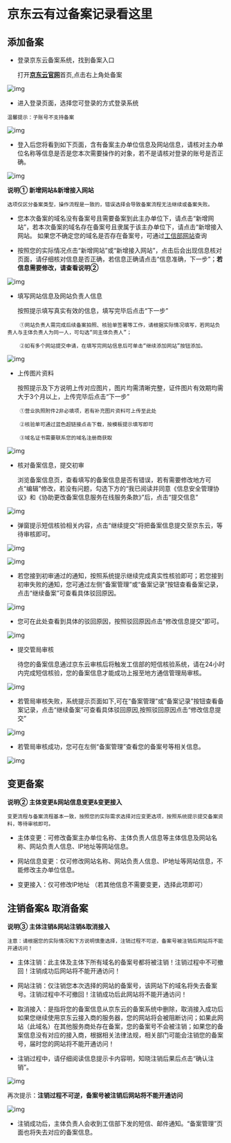 # 京东云有过备案记录看这里

## 添加备案

- 登录京东云备案系统，找到备案入口
 
   打开[**京东云官网**](https://www.jdcloud.com)首页,点击右上角处备案
   
![img](../../../../../image/ICP-License-Service/New-beian/1-homepage.png)

-   进入登录页面，选择您可登录的方式登录系统

   ```
   温馨提示：子账号不支持备案
   ```
   
![img](../../../../../image/ICP-License-Service/New-beian/2-login.png)

-   登入后您将看到如下页面，含有备案主办单位信息及网站信息，请核对主办单位名称等信息是否是您本次需要操作的对象，若不是请核对登录的账号是否正确。

![img](../../../../../image/ICP-License-Service/New-beian/pic-1.png)

**说明① 新增网站&新增接入网站**

```
选项仅区分备案类型，操作流程是一致的，错误选择会导致备案流程无法继续或备案失败。
```

- 您本次备案的域名没有备案号且需要备案到此主办单位下，请点击“新增网站”，若本次备案的域名存在备案号且隶属于该主办单位下，请点击“新增接入网站。
如果您不确定您的域名是否存在备案号，可通过[工信部网站](https://beian.miit.gov.cn/#/Integrated/recordQuery)查询

- 按照您的实际情况点击“新增网站”或“新增接入网站”，点击后会出现信息核对页面，请仔细核对信息是否正确，若信息正确请点击“信息准确，下一步”；**若信息需要修改，请查看说明②**

![img](../../../../../image/ICP-License-Service/New-beian/pic-2.png)

- 填写网站信息及网站负责人信息

  按照提示填写真实有效的信息，填写完毕后点击“下一步”

```
    ①网站负责人需完成后续备案拍照、核验单签署等工作，请根据实际情况填写，若网站负责人与主体负责人为同一人，可勾选“同主体负责人”；

    ②如有多个网站提交申请，在填写完网站信息后可单击“继续添加网站”按钮添加。
```

![img](../../../../../image/ICP-License-Service/New-beian/pic-3-2.png)

- 上传图片资料

  按照提示及下方说明上传对应图片，图片均需清晰完整，证件图片有效期均需大于3个月以上，上传完毕后点击“下一步”

```
    ①营业执照附件2非必填项，若有补充图片资料可上传至此处
    
    ②核验单可通过蓝色超链接点击下载，按模板提示填写即可
    
    ③域名证书需要联系您的域名注册商获取
```

![img](../../../../../image/ICP-License-Service/New-beian/pic-4-2.png)

- 核对备案信息，提交初审

  浏览备案信息页，查看填写的备案信息是否有错误，若有需要修改地方可点“编辑”修改，若没有问题，勾选下方的“我已阅读并同意《信息安全管理协议》和《协助更改备案信息服务在线服务条款》”后，点击“提交信息”

![img](../../../../../image/ICP-License-Service/New-beian/9-Check.png)

- 弹窗提示短信核验相关内容，点击“继续提交”将把备案信息提交至京东云，等待审核即可。

![img](../../../../../image/ICP-License-Service/New-beian/10-message.png)

![img](../../../../../image/ICP-License-Service/New-beian/11-Submit-for-initial-review.png)

- 若您接到初审通过的通知，按照系统提示继续完成真实性核验即可；若您接到初审失败的通知，您可通过左侧“备案管理”或“备案记录”按钮查看备案记录，点击“继续备案”可查看具体驳回原因。

![img](../../../../../image/ICP-License-Service/New-beian/12-lose.png)

- 您可在此处查看到具体的驳回原因，按照驳回原因点击“修改信息提交”即可。

![img](../../../../../image/ICP-License-Service/New-beian/13-View-rejection-Reasons.png)

- 提交管局审核

  待您的备案信息通过京东云审核后将触发工信部的短信核验系统，请在24小时内完成短信核验，您的备案信息才能成功上报至地方通信管理局审核。
  
![img](../../../../../image/ICP-License-Service/New-beian/14.png)

- 若管局审核失败，系统提示页面如下,可在“备案管理”或“备案记录”按钮查看备案记录，点击“继续备案”可查看具体驳回原因,按照驳回原因点击“修改信息提交”

![img](../../../../../image/ICP-License-Service/New-beian/15.png)

- 若管局审核成功，您可在左侧“备案管理”查看您的备案号等相关信息。

![img](../../../../../image/ICP-License-Service/New-beian/16.png)


## 变更备案

**说明② 主体变更&网站信息变更&变更接入**

```
变更流程与备案流程基本一致，按照您的实际需求选择对应变更选项，按照系统提示提交备案资料，等待审核即可。
```

- 主体变更：可修改备案主办单位名称、主体负责人信息等主体信息及网站名称、网站负责人信息、IP地址等网站信息。

- 网站信息变更：仅可修改网站名称、网站负责人信息、IP地址等网站信息，不能修改主办单位信息。

- 变更接入：仅可修改IP地址 （若其他信息不需要变更，选择此项即可）

## 注销备案& 取消备案

**说明③ 主体注销&网站注销&取消接入**

```
注意：请根据您的实际情况和下方说明慎重选择，注销过程不可逆，备案号被注销后网站将不能开通访问！
```

- 主体注销：此主体及主体下所有域名的备案号都将被注销！注销过程中不可撤回！注销成功后网站将不能开通访问！

- 网站注销：仅注销您本次选择的网站的备案号，该网站下的域名将失去备案号。注销过程中不可撤回！注销成功后此网站将不能开通访问！

- 取消接入：是指将您的备案信息从京东云的备案系统中删除，取消接入成功后如果您继续使用京东云接入商的服务器，您的网站将会被阻断访问；如果此网站（此域名）在其他服务商处存在备案，您的备案号不会被注销；如果您的备案信息没有对应的接入商，根据相关法律法规，相关部门可能会注销您的备案号，届时您的网站将不能开通访问！

- 注销过程中，请仔细阅读信息提示卡内容明，知晓注销后果后点击“确认注销”。

![img](../../../../../image/ICP-License-Service/New-beian/pic-6.png)

再次提示：**注销过程不可逆，备案号被注销后网站将不能开通访问**

![img](../../../../../image/ICP-License-Service/New-beian/pic-7.png)

- 注销成功后，主体负责人会收到工信部下发的短信、邮件通知。“备案管理”页面也将失去对应的备案信息。



